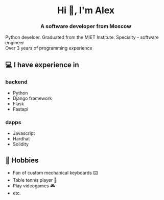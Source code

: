 <h1 align="center">Hi 👋, I'm Alex</h1>
<h3 align="center">A software developer from Moscow</h3>

Python develoer. Graduated from the MIET Institute. Specialty - software engineer<br>
Over 3 years of programming experience

## 💻 I have experience in
### backend
- Python
- Django framework
- Flask
- Fastapi
### dapps
- Javascript
- Hardhat
- Solidity
## 📅 Hobbies
- Fan of custom mechanical keyboards ⌨️
- Table tennis player 🏓
- Play videogames 🎮
- etc.
